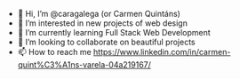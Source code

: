 - 👋 Hi, I’m @caragalega (or Carmen Quintáns)
- 👀 I’m interested in new projects of web design 
- 🌱 I’m currently learning Full Stack Web Development
- 💞️ I’m looking to collaborate on beautiful projects
- 📫 How to reach me https://www.linkedin.com/in/carmen-quint%C3%A1ns-varela-04a219167/

<!---
caragalega/caragalega is a ✨ special ✨ repository because its `README.md` (this file) appears on your GitHub profile.
You can click the Preview link to take a look at your changes.
--->

